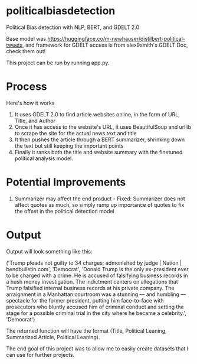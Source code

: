 # politicalbiasdetection
Political Bias detection with NLP, BERT, and GDELT 2.0

Base model was https://huggingface.co/m-newhauser/distilbert-political-tweets, and framework for GDELT access is from alex9smith's GDELT Doc, check them out!

This project can be run by running app.py.

# Process

Here's how it works
1. It uses GDELT 2.0 to find article websites online, in the form of URL, Title, and Author
2. Once it has access to the website's URL, it uses BeautifulSoup and urllib to scrape the site for the actual news text and title
3. It then pushes the article through a BERT summarizer, shrinking down the text but still keeping the important points
4. Finally it ranks both the title and website summary with the finetuned political analysis model.

# Potential Improvements

1. Summarizer may affect the end product - Fixed: Summarizer does not affect quotes as much, so simply ramp up importance of quotes to fix the offset in the political detection model

# Output

Output will look something like this:

('Trump pleads not guilty to 34 charges; admonished by judge | Nation | bendbulletin.com', 'Democrat', 'Donald Trump is the only ex-president ever to be charged with a crime. He is accused of falsifying business records in a hush money investigation. The indictment centers on allegations that Trump falsified internal business records at his private company. The arraignment in a Manhattan courtroom was a stunning — and humbling — spectacle for the former president, putting him face-to-face with prosecutors who bluntly accused him of criminal conduct and setting the stage for a possible criminal trial in the city where he became a celebrity.', 'Democrat')

The returned function will have the format (Title, Political Leaning, Summarized Article, Political Leaning).

The end goal of this project was to allow me to easily create datasets that I can use for further projects.

